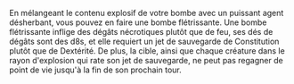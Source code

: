 En mélangeant le contenu explosif de votre bombe avec un puissant agent désherbant, vous pouvez en faire une bombe flétrissante. Une bombe flétrissante inflige des dégâts nécrotiques plutôt que de feu, ses dés de dégâts sont des d8s, et elle requiert un jet de sauvegarde de Constitution plutôt que de Dextérité. De plus, la cible, ainsi que chaque créature dans le rayon d'explosion qui rate son jet de sauvegarde, ne peut pas regagner de point de vie jusqu'à la fin de son prochain tour.